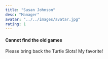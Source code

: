 ```yaml
---
title: "Susan Johnson"
desc: "Manager"
avatar: "../../images/avatar.jpg"
rating: 1
---
```

#### Cannot find the old games
Please bring back the Turtle Slots! My favorite!